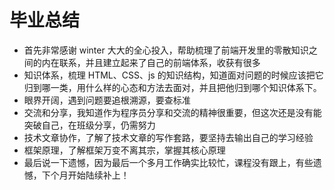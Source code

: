 # 毕业总结

- 首先非常感谢 winter 大大的全心投入，帮助梳理了前端开发里的零散知识之间的内在联系，并且建立起来了自己的前端体系，收获有很多
- 知识体系，梳理 HTML、CSS、js 的知识结构，知道面对问题的时候应该把它归到哪一类，用什么样的心态和方法去面对，并且把他归到哪个知识体系下。
- 眼界开阔，遇到问题要追根溯源，要查标准
- 交流和分享，我知道作为程序员分享和交流的精神很重要，但这次还是没有能突破自己，在班级分享，仍需努力
- 技术文章协作，了解了技术文章的写作套路，要坚持去输出自己的学习经验
- 框架原理，了解框架万变不离其宗，掌握其核心原理
- 最后说一下遗憾，因为最后一个多月工作确实比较忙，课程没有跟上，有些遗憾，下个月开始陆续补上！
